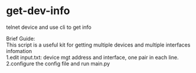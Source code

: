 # get-dev-info
 telnet device and use cli to get info  
 
Brief Guide:  
 This script is a useful kit for getting multiple devices and multiple interfaces infomation  
 1.edit input.txt: device mgt address and interface, one pair in each line.
 2.configure the config file and run main.py
